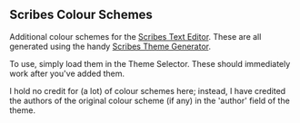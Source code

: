 ## Scribes Colour Schemes
Additional colour schemes for the [Scribes Text Editor](http://scribes.sourceforge.net/index.html). These are all generated using the handy [Scribes Theme Generator](http://scribes.sourceforge.net/themegenerator.php).

To use, simply load them in the Theme Selector. These should immediately work after you've added them.

I hold no credit for (a lot) of colour schemes here; instead, I have credited the authors of the original colour scheme (if any) in the 'author' field of the theme.
